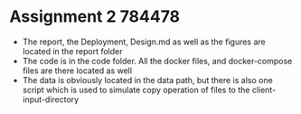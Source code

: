 # Assignment 2  784478
* The report, the Deployment, Design.md as well as the figures are located in the report folder
* The code is in the code folder. All the docker files, and 
docker-compose files are there located as well
* The data is obviously located in the data path, but there is also
one script which is used to simulate copy operation of files to the 
client-input-directory
